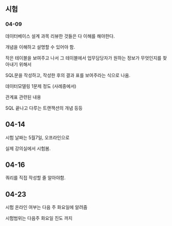 

## 시험

### 04-09

데이터베이스 설계 과목 리뷰한 것들은 다 이해를 해야한다.



개념을 이해하고 설명할 수 있어야 함.



작은 테이블을 보여주고 나서 그 테이블에서 업무담당자가 원하는 정보가 무엇인지를 찾아내기 위해서

 SQL문을 작성하고, 작성한 후의 결과 표를 보여주라는 식으로 나옴.





데이터모델링 1문제 정도 (사례중에서)



관계표 관련된 내용 



SQL 끝나고 다루는 트랜잭션의 개념 등등





## 04-14

시험 날짜는 5월7일, 오프라인으로

실제 강의실에서 시험봄.





## 04-16

쿼리를 직접 작성할 줄 알아야함.





## 04-23

시험 온라인 여부는 다음 주 화요일에 알려줌

시험범위는 다음주 화요일 진도 까지